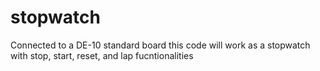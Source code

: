 # stopwatch
Connected to a DE-10 standard board this code will work as a stopwatch with stop, start, reset, and lap fucntionalities 
